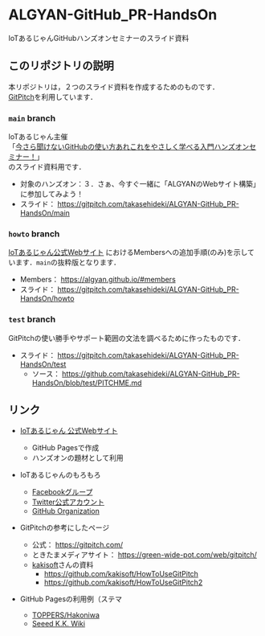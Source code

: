 # ALGYAN-GitHub_PR-HandsOn

IoTあるじゃんGitHubハンズオンセミナーのスライド資料

## このリポジトリの説明

本リポジトリは，２つのスライド資料を作成するためのものです．  
[GitPitch](https://gitpitch.com)を利用しています．

### `main` branch

IoTあるじゃん主催  
「[今さら聞けないGitHubの使い方あれこれをやさしく学べる入門ハンズオンセミナー！](https://algyan.connpass.com/event/179698/)」  
のスライド資料用です．  

- 対象のハンズオン：３．さぁ、今すぐ一緒に「ALGYANのWebサイト構築」に参加してみよう！
- スライド： https://gitpitch.com/takasehideki/ALGYAN-GitHub_PR-HandsOn/main

### `howto` branch

[IoTあるじゃん公式Webサイト](https://algyan.github.io) におけるMembersへの追加手順(のみ)を示しています．`main`の抜粋版となります．

- Members： https://algyan.github.io/#members
- スライド： https://gitpitch.com/takasehideki/ALGYAN-GitHub_PR-HandsOn/howto

### `test` branch

GitPitchの使い勝手やサポート範囲の文法を調べるために作ったものです．

- スライド： https://gitpitch.com/takasehideki/ALGYAN-GitHub_PR-HandsOn/test
  - ソース： https://github.com/takasehideki/ALGYAN-GitHub_PR-HandsOn/blob/test/PITCHME.md

## リンク

- [IoTあるじゃん 公式Webサイト](https://algyan.github.io)
  - GitHub Pagesで作成
  - ハンズオンの題材として利用
- IoTあるじゃんのもろもろ
  - [Facebookグループ](https://facebook.com/groups/ioytjp)
  - [Twitter公式アカウント](https://twitter.com/IOT_ALGYAN)
  - [GitHub Organization](https://github.com/algyan)

- GitPitchの参考にしたページ
  - 公式： https://gitpitch.com/
  - ときたまメディアサイト： https://green-wide-pot.com/web/gitpitch/
  - [kakisoft](https://github.com/kakisoft)さんの資料
    - https://github.com/kakisoft/HowToUseGitPitch
    - https://github.com/kakisoft/HowToUseGitPitch2

- GitHub Pagesの利用例（ステマ
  - [TOPPERS/Hakoniwa](https://toppers.github.io/hakoniwa)
  - [Seeed K.K. Wiki](https://seeedjp.github.io/Wiki)

